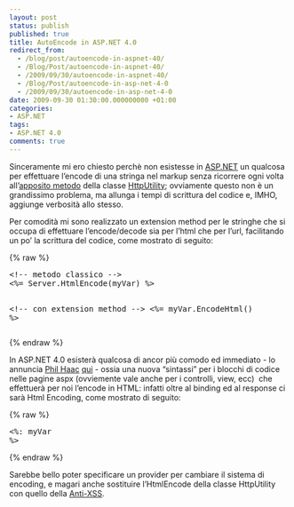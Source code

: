 ```yaml
---
layout: post
status: publish
published: true
title: AutoEncode in ASP.NET 4.0
redirect_from: 
  - /blog/post/autoencode-in-aspnet-40/
  - /Blog/Post/autoencode-in-aspnet-40/
  - /2009/09/30/autoencode-in-aspnet-40/
  - /Blog/Post/autoencode-in-asp-net-4-0
  - /2009/09/30/autoencode-in-asp-net-4-0
date: 2009-09-30 01:30:00.000000000 +01:00
categories:
- ASP.NET
tags:
- ASP.NET 4.0
comments: true
---
```

<p>Sinceramente mi ero chiesto perchè non esistesse in <a href="http://www.asp.net" rel="nofollow" target="_blank">ASP.NET</a> un qualcosa per effettuare l’encode di una stringa nel markup senza ricorrere ogni volta all’<a title="HttpUtility HtmlEncode Method" href="http://msdn.microsoft.com/en-us/library/system.web.httputility.htmlencode.aspx" rel="nofollow" target="_blank">apposito metodo</a> della classe <a title="HttpUtility Calss" href="http://msdn.microsoft.com/en-us/library/system.web.httputility.aspx" rel="nofollow" target="_blank">HttpUtility</a>; ovviamente questo non è un grandissimo problema, ma allunga i tempi di scrittura del codice e, IMHO, aggiunge verbosità allo stesso.</p>  <p>Per comodità mi sono realizzato un extension method per le stringhe che si occupa di effettuare l’encode/decode sia per l’html che per l’url, facilitando un po’ la scrittura del codice, come mostrato di seguito:</p>  {% raw %}<pre class="brush: xml; ruler: true;">&lt;!-- metodo classico --&gt;
&lt;%= Server.HtmlEncode(myVar) %&gt;

&lt;!-- con extension method --&gt;
&lt;%= myVar.EncodeHtml() %&gt;</pre>{% endraw %}

<p>In ASP.NET 4.0 esisterà qualcosa di ancor più comodo ed immediato - lo annuncia <a title="Phil Haac" href="http://www.haacked.com/" rel="nofollow" target="_blank">Phil Haac</a> <a title="Html encoding code nuggets" href="http://haacked.com/archive/2009/09/25/html-encoding-code-nuggets.aspx" rel="nofollow" target="_blank">qui</a> - ossia una nuova “sintassi” per i blocchi di codice nelle pagine aspx (ovviemente vale anche per i controlli, view, ecc)&#160; che effettuerà per noi l’encode in HTML: infatti oltre al binding ed al response ci sarà Html Encoding, come mostrato di seguito:</p>

{% raw %}<pre class="brush: xml; ruler: true;">&lt;%: myVar %&gt;</pre>{% endraw %}

<p>Sarebbe bello poter specificare un provider per cambiare il sistema di encoding, e magari anche sostituire l’HtmlEncode della classe HttpUtility con quello della <a title="XSS Cross Site Scripting" href="http://imperugo.tostring.it/Tags/Archive/XSS+Cross+Site+Scripting" target="_blank">Anti-XSS</a>.</p>

